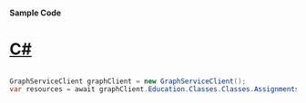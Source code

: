 #### Sample Code
# [C#](#tab/Csharp)

```C#

GraphServiceClient graphClient = new GraphServiceClient();
var resources = await graphClient.Education.Classes.Classes.Assignments.Assignments.Resources.Resources.Request().GetAsync();

```
